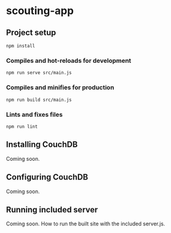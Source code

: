 # scouting-app

## Project setup
```
npm install
```

### Compiles and hot-reloads for development
```
npm run serve src/main.js
```

### Compiles and minifies for production
```
npm run build src/main.js
```

### Lints and fixes files
```
npm run lint
```

## Installing CouchDB
Coming soon.

## Configuring CouchDB
Coming soon.

## Running included server
Coming soon. How to run the built site with the included server.js.
